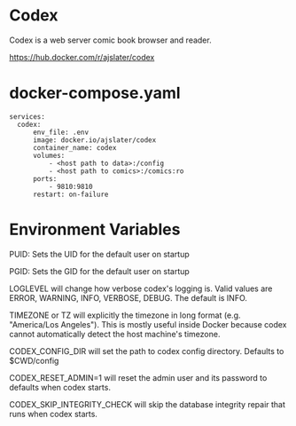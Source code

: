 # Codex
Codex is a web server comic book browser and reader.

https://hub.docker.com/r/ajslater/codex


# docker-compose.yaml

```
services:
  codex:
      env_file: .env
      image: docker.io/ajslater/codex
      container_name: codex
      volumes:
          - <host path to data>:/config
          - <host path to comics>:/comics:ro
      ports:
          - 9810:9810
      restart: on-failure
```
#  Environment Variables

PUID: Sets the UID for the default user on startup

PGID: Sets the GID for the default user on startup

LOGLEVEL will change how verbose codex's logging is. Valid values are ERROR, WARNING, INFO, VERBOSE, DEBUG. The default is INFO.

TIMEZONE or TZ will explicitly the timezone in long format (e.g. "America/Los Angeles"). This is mostly useful inside Docker because codex cannot automatically detect the host machine's timezone.

CODEX_CONFIG_DIR will set the path to codex config directory. Defaults to $CWD/config

CODEX_RESET_ADMIN=1 will reset the admin user and its password to defaults when codex starts.

CODEX_SKIP_INTEGRITY_CHECK will skip the database integrity repair that runs when codex starts.
